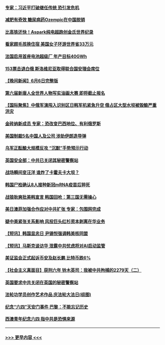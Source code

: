 #### [专家：习近平打破继任传统 恐引发危机](../pages/prog202/a103727233.md?t=06072144) 
#### [减肥有奇效 糖尿病药Ozempic在中国脱销](../pages/prog202/a103727225.md?t=06072144) 
#### [比高铁还快！Aspark纯电超跑创金氏世界纪录](../pages/prog202/a103727142.md?t=06072144) 
#### [看家顾毛孩换住宿 美国女子环游世界省33万元](../pages/prog202/a103727139.md?t=06072144) 
#### [法国启用首座电池超级厂 年产目标40GWh](../pages/prog202/a103727136.md?t=06072144) 
#### [153票击退白俄 斯洛维尼亚取得联合国安理会席位](../pages/prog202/a103727104.md?t=06072144) 
#### [【晚间新闻】6月6日完整版](../pages/prog202/a103727029.md?t=06072144) 
#### [第六届新唐人全世界人物写实油画大赛 即将截止报名](../pages/prog202/a103727032.md?t=06072144) 
#### [【国际聚焦】中俄军演闯入识别区日韩军机紧急升空 俄占区大型水坝被毁酿严重洪灾](../pages/prog202/a103727028.md?t=06072144) 
#### [金砖纳新成员 专家：恐改变巴西地位、有利俄罗斯](../pages/prog202/a103727046.md?t=06072144) 
#### [美国制裁5名中国人及公司 涉助伊朗造导弹](../pages/prog202/a103727008.md?t=06072144) 
#### [乌军正酝酿大规模反攻 “沉默”手势预示行动](../pages/prog202/a103727024.md?t=06072144) 
#### [英国安全部：中共已关闭其秘密警察站](../pages/prog202/a103726927.md?t=06072144) 
#### [战场瞬间变汪洋 谁炸了卡霍夫卡大坝？](../pages/prog202/a103726930.md?t=06072144) 
#### [韩国尸检确认8人接种新冠mRNA疫苗后猝死](../pages/prog202/a103726893.md?t=06072144) 
#### [战狼耿爽批美韩宣言 韩国回呛：第三国无需操心](../pages/prog202/a103726875.md?t=06072144) 
#### [美日澳菲加强合作应对中共扩张 专家：包围网完成](../pages/prog202/a103726855.md?t=06072144) 
#### [疑中美紧张关系影响 风投巨头红杉资本剥离在华业务](../pages/prog202/a103726823.md?t=06072144) 
#### [【短讯】韩国显忠日 尹锡悦强调韩美核同盟](../pages/prog202/a103726805.md?t=06072144) 
#### [【短讯】马斯克谈访华 泄露中共忧虑将对AI启动监管](../pages/prog202/a103726806.md?t=06072144) 
#### [美证监会正式起诉币安及赵长鹏 比特币跌6%](../pages/prog202/a103726808.md?t=06072144) 
#### [【社会主义真面目】获刑六年 铃木英司：我被中共拘捕的2279天（二）](../pages/prog202/a103726812.md?t=06072144) 
#### [英国要求中共关闭在英国的秘密警察站](../pages/prog202/a103726749.md?t=06072144) 
#### [法轮功学员创作艺术作品 庆法轮大法日(组图)](../pages/prog202/a103726627.md?t=06072144) 
#### [纪念“六四”天安门事件 巴黎：不能忘记历史](../pages/prog202/a103726541.md?t=06072144) 
#### [西澳青年纪念六四 指中共是恐惧来源](../pages/prog202/a103726526.md?t=06072144) 

----
#### [ >>> 更早内容 <<< ](../indexes/prog202-earlier.md)
